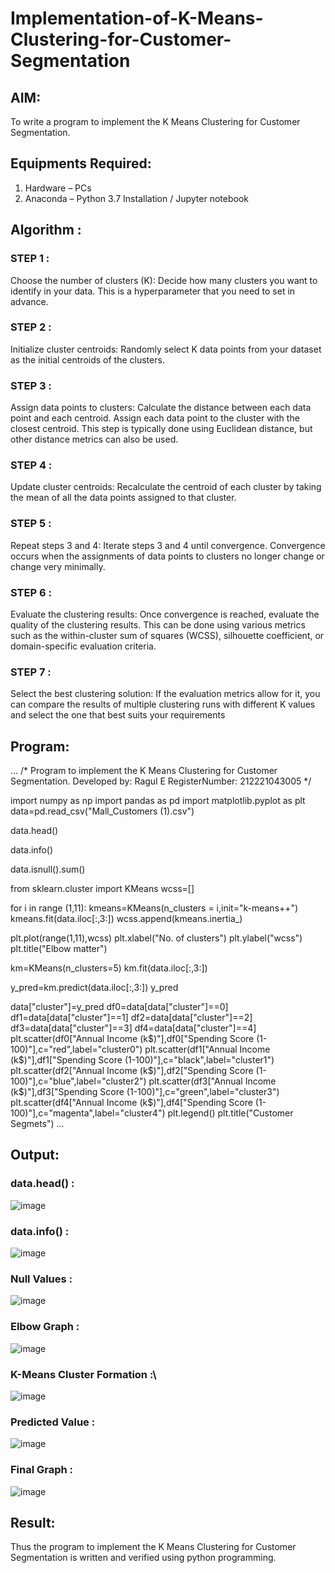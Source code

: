 # Implementation-of-K-Means-Clustering-for-Customer-Segmentation

## AIM:
To write a program to implement the K Means Clustering for Customer Segmentation.

## Equipments Required:
1. Hardware – PCs
2. Anaconda – Python 3.7 Installation / Jupyter notebook

## Algorithm :

### STEP 1 :

Choose the number of clusters (K): Decide how many clusters you want to identify in your data. This is a hyperparameter that you need to set in advance.

### STEP 2 :

Initialize cluster centroids: Randomly select K data points from your dataset as the initial centroids of the clusters.

### STEP 3 :

Assign data points to clusters: Calculate the distance between each data point and each centroid. Assign each data point to the cluster with the closest centroid. This step is typically done using Euclidean distance, but other distance metrics can also be used.

### STEP 4 :

Update cluster centroids: Recalculate the centroid of each cluster by taking the mean of all the data points assigned to that cluster.

### STEP 5 :

Repeat steps 3 and 4: Iterate steps 3 and 4 until convergence. Convergence occurs when the assignments of data points to clusters no longer change or change very minimally.
### STEP 6 :

Evaluate the clustering results: Once convergence is reached, evaluate the quality of the clustering results. This can be done using various metrics such as the within-cluster sum of squares (WCSS), silhouette coefficient, or domain-specific evaluation criteria.

### STEP 7 :

Select the best clustering solution: If the evaluation metrics allow for it, you can compare the results of multiple clustering runs with different K values and select the one that best suits your requirements

## Program:
...
/*
Program to implement the K Means Clustering for Customer Segmentation.
Developed by: Ragul E
RegisterNumber: 212221043005
*/



import numpy as np
import pandas as pd
import matplotlib.pyplot as plt
data=pd.read_csv("Mall_Customers (1).csv")

data.head()

data.info()

data.isnull().sum()

from sklearn.cluster import KMeans
wcss=[]

for i in range (1,11):
    kmeans=KMeans(n_clusters = i,init="k-means++")
    kmeans.fit(data.iloc[:,3:])
    wcss.append(kmeans.inertia_)

plt.plot(range(1,11),wcss)
plt.xlabel("No. of clusters")
plt.ylabel("wcss")
plt.title("Elbow matter")

km=KMeans(n_clusters=5)
km.fit(data.iloc[:,3:])

y_pred=km.predict(data.iloc[:,3:])
y_pred

data["cluster"]=y_pred
df0=data[data["cluster"]==0]
df1=data[data["cluster"]==1]
df2=data[data["cluster"]==2]
df3=data[data["cluster"]==3]
df4=data[data["cluster"]==4]
plt.scatter(df0["Annual Income (k$)"],df0["Spending Score (1-100)"],c="red",label="cluster0")
plt.scatter(df1["Annual Income (k$)"],df1["Spending Score (1-100)"],c="black",label="cluster1")
plt.scatter(df2["Annual Income (k$)"],df2["Spending Score (1-100)"],c="blue",label="cluster2")
plt.scatter(df3["Annual Income (k$)"],df3["Spending Score (1-100)"],c="green",label="cluster3")
plt.scatter(df4["Annual Income (k$)"],df4["Spending Score (1-100)"],c="magenta",label="cluster4")
plt.legend()
plt.title("Customer Segmets")
...

## Output:
### data.head() :
![image](https://github.com/Yogabharathi3/Implementation-of-K-Means-Clustering-for-Customer-Segmentation/assets/118899387/198aba89-c927-41ae-937e-9a1d8fad6ff0)
### data.info() :
![image](https://github.com/Yogabharathi3/Implementation-of-K-Means-Clustering-for-Customer-Segmentation/assets/118899387/7aeda825-2e37-4fd3-a9d3-952050c374d6)

### Null Values :
![image](https://github.com/Yogabharathi3/Implementation-of-K-Means-Clustering-for-Customer-Segmentation/assets/118899387/c0a812c6-bb34-49e8-a461-b5bb9141d854)

### Elbow Graph :
![image](https://github.com/Yogabharathi3/Implementation-of-K-Means-Clustering-for-Customer-Segmentation/assets/118899387/4bd2c488-5f86-4919-833e-8cddb6b95c66)

### K-Means Cluster Formation :\
![image](https://github.com/Yogabharathi3/Implementation-of-K-Means-Clustering-for-Customer-Segmentation/assets/118899387/2f4354cf-df1a-4be4-99ef-44953b885ca1)

### Predicted Value :
![image](https://github.com/Yogabharathi3/Implementation-of-K-Means-Clustering-for-Customer-Segmentation/assets/118899387/96e8db86-6e73-45d6-aec3-9305a2e93a13)

### Final Graph :
![image](https://github.com/Yogabharathi3/Implementation-of-K-Means-Clustering-for-Customer-Segmentation/assets/118899387/a13dee32-e0a3-48a7-af8c-1079669293f0)

## Result:
Thus the program to implement the K Means Clustering for Customer Segmentation is written and verified using python programming.

